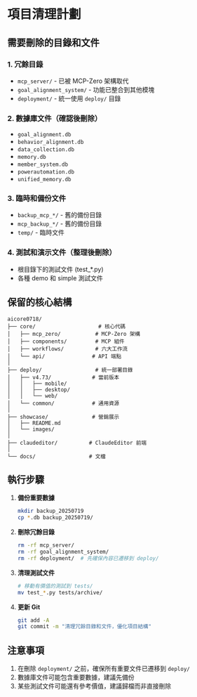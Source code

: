 # 項目清理計劃

## 需要刪除的目錄和文件

### 1. 冗餘目錄
- `mcp_server/` - 已被 MCP-Zero 架構取代
- `goal_alignment_system/` - 功能已整合到其他模塊
- `deployment/` - 統一使用 `deploy/` 目錄

### 2. 數據庫文件（確認後刪除）
- `goal_alignment.db`
- `behavior_alignment.db` 
- `data_collection.db`
- `memory.db`
- `member_system.db`
- `powerautomation.db`
- `unified_memory.db`

### 3. 臨時和備份文件
- `backup_mcp_*/` - 舊的備份目錄
- `mcp_backup_*/` - 舊的備份目錄
- `temp/` - 臨時文件

### 4. 測試和演示文件（整理後刪除）
- 根目錄下的測試文件 (test_*.py)
- 各種 demo 和 simple 測試文件

## 保留的核心結構

```
aicore0718/
├── core/                    # 核心代碼
│   ├── mcp_zero/           # MCP-Zero 架構
│   ├── components/         # MCP 組件
│   ├── workflows/          # 六大工作流
│   └── api/               # API 端點
│
├── deploy/                 # 統一部署目錄
│   ├── v4.73/             # 當前版本
│   │   ├── mobile/        
│   │   ├── desktop/       
│   │   └── web/           
│   └── common/            # 通用資源
│
├── showcase/              # 營銷展示
│   ├── README.md         
│   └── images/           
│
├── claudeditor/          # ClaudeEditor 前端
│
└── docs/                 # 文檔
```

## 執行步驟

1. **備份重要數據**
   ```bash
   mkdir backup_20250719
   cp *.db backup_20250719/
   ```

2. **刪除冗餘目錄**
   ```bash
   rm -rf mcp_server/
   rm -rf goal_alignment_system/
   rm -rf deployment/  # 先確保內容已遷移到 deploy/
   ```

3. **清理測試文件**
   ```bash
   # 移動有價值的測試到 tests/
   mv test_*.py tests/archive/
   ```

4. **更新 Git**
   ```bash
   git add -A
   git commit -m "清理冗餘目錄和文件，優化項目結構"
   ```

## 注意事項

1. 在刪除 `deployment/` 之前，確保所有重要文件已遷移到 `deploy/`
2. 數據庫文件可能包含重要數據，建議先備份
3. 某些測試文件可能還有參考價值，建議歸檔而非直接刪除